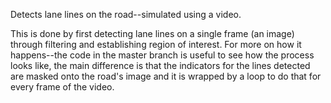 Detects lane lines on the road--simulated using a video.

This is done by first detecting lane lines on a single frame (an image) through filtering and establishing region of interest. For more on how it happens--the code in the master branch is useful to see how the process looks like, the main difference is that the indicators for the lines detected are masked onto the road's image and it is wrapped by a loop to do that for every frame of the video.
